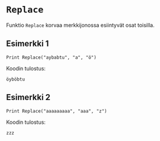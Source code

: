 `Replace`
==========

Funktio `Replace` korvaa merkkijonossa esiintyvät osat toisilla.

Esimerkki 1
----------

    Print Replace("aybabtu", "a", "ö")
    
Koodin tulostus:

    öyböbtu
    
Esimerkki 2
----------

    Print Replace("aaaaaaaaa", "aaa", "z")
    
Koodin tulostus:

    zzz